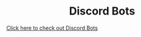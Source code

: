 <h1 align="center">Discord Bots</h1>
<a href="https://github.com/nightlxight/discord-bots">Click here to check out Discord Bots</a>